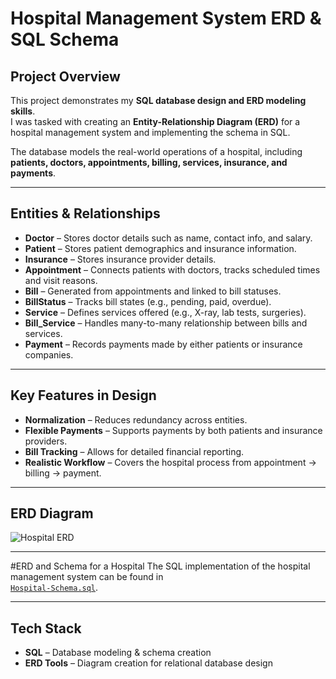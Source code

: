 # Hospital Management System ERD & SQL Schema

## Project Overview  
This project demonstrates my **SQL database design and ERD modeling skills**.  
I was tasked with creating an **Entity-Relationship Diagram (ERD)** for a hospital management system and implementing the schema in SQL.

The database models the real-world operations of a hospital, including **patients, doctors, appointments, billing, services, insurance, and payments**.

---

## Entities & Relationships
- **Doctor** – Stores doctor details such as name, contact info, and salary.  
- **Patient** – Stores patient demographics and insurance information.  
- **Insurance** – Stores insurance provider details.  
- **Appointment** – Connects patients with doctors, tracks scheduled times and visit reasons.  
- **Bill** – Generated from appointments and linked to bill statuses.  
- **BillStatus** – Tracks bill states (e.g., pending, paid, overdue).  
- **Service** – Defines services offered (e.g., X-ray, lab tests, surgeries).  
- **Bill_Service** – Handles many-to-many relationship between bills and services.  
- **Payment** – Records payments made by either patients or insurance companies.  

---

## Key Features in Design
- **Normalization** – Reduces redundancy across entities.
- **Flexible Payments** – Supports payments by both patients and insurance providers.
- **Bill Tracking** – Allows for detailed financial reporting.
- **Realistic Workflow** – Covers the hospital process from appointment → billing → payment.  

---

## ERD Diagram
![Hospital ERD](Hospital-Model.mwb)

---

#ERD and Schema for a Hospital
The SQL implementation of the hospital management system can be found in  
[`Hospital-Schema.sql`](Hospital-Schema.sql).

---

## Tech Stack
- **SQL** – Database modeling & schema creation  
- **ERD Tools** – Diagram creation for relational database design  


